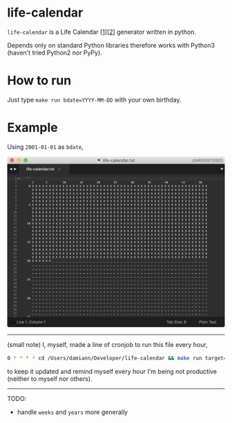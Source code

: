 # life-calendar

`life-calendar` is a Life Calendar \[[1][blog-life-weeks]\]\[[2][youtube-procastinator]\] generator written in python.

Depends only on standard Python libraries therefore works with Python3 (haven't tried Python2 nor PyPy).

# How to run

Just type `make run bdate=YYYY-MM-DD` with your own birthday.

# Example

Using `2001-01-01` as `bdate`, 

![example-2001-01-01](img/example-2001-01-01.png)

---

(small note) I, myself, made a line of cronjob to run this file every hour,

```bash
0 * * * * cd /Users/damiann/Developer/life-calendar && make run target=~/Desktop/life-calendar.txt bdate=YYYY-MM-DD
```

to keep it updated and remind myself every hour I'm being not productive (neither to myself nor others).

---

TODO:

- handle `weeks` and `years` more generally


[blog-life-weeks]: https://waitbutwhy.com/2014/05/life-weeks.html
[youtube-procastinator]: https://www.youtube.com/watch?v=arj7oStGLkU
